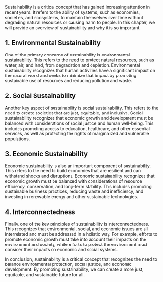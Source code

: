 
Sustainability is a critical concept that has gained increasing attention in recent years. It refers to the ability of systems, such as economies, societies, and ecosystems, to maintain themselves over time without degrading natural resources or causing harm to people. In this chapter, we will provide an overview of sustainability and why it is so important.

1\. Environmental Sustainability
-------------------------------

One of the primary concerns of sustainability is environmental sustainability. This refers to the need to protect natural resources, such as water, air, and land, from degradation and depletion. Environmental sustainability recognizes that human activities have a significant impact on the natural world and seeks to minimize that impact by promoting sustainable use of resources and reducing pollution and waste.

2\. Social Sustainability
------------------------

Another key aspect of sustainability is social sustainability. This refers to the need to create societies that are just, equitable, and inclusive. Social sustainability recognizes that economic growth and development must be balanced with considerations of social justice and human well-being. This includes promoting access to education, healthcare, and other essential services, as well as protecting the rights of marginalized and vulnerable populations.

3\. Economic Sustainability
--------------------------

Economic sustainability is also an important component of sustainability. This refers to the need to build economies that are resilient and can withstand shocks and disruptions. Economic sustainability recognizes that economic growth must be balanced with considerations of resource efficiency, conservation, and long-term stability. This includes promoting sustainable business practices, reducing waste and inefficiency, and investing in renewable energy and other sustainable technologies.

4\. Interconnectedness
---------------------

Finally, one of the key principles of sustainability is interconnectedness. This recognizes that environmental, social, and economic issues are all interrelated and must be addressed in a holistic way. For example, efforts to promote economic growth must take into account their impacts on the environment and society, while efforts to protect the environment must consider their impacts on economic and social systems.

In conclusion, sustainability is a critical concept that recognizes the need to balance environmental protection, social justice, and economic development. By promoting sustainability, we can create a more just, equitable, and sustainable future for all.
